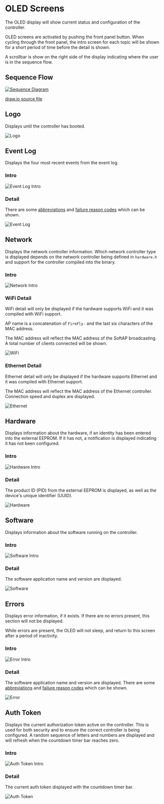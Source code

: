 # OLED Screens
The OLED display will show current status and configuration of the controller.

OLED screens are activated by pushing the front panel button.  When cycling through the front panel, the intro screen for each topic will be shown for a short period of time before the detail is shown.

A scrollbar is show on the right side of the display indicating where the user is in the sequence flow.


## Sequence Flow
[![Sequence Diagram](./images/sequence.drawio.svg)](https://raw.githubusercontent.com/BrentIO/FireFly/main/controller/support/OLED_screens/images/sequence.drawio.svg)

[draw.io source file](https://raw.githubusercontent.com/BrentIO/FireFly/main/controller/support/OLED_screens/sequence.drawio)

## Logo
Displays until the controller has booted.

![Logo](./images/logo.svg)


## Event Log
Displays the four most recent events from the event log.

### Intro
![Event Log Intro](./images/event_log_intro.svg)

### Detail
There are some [abbreviations](/controller/support/abbreviations) and [failure reason codes](/controller/support/failure_reason_codes) which can be shown.

![Event Log](./images/event_log.svg)


## Network
Displays the network controller information.  Which network controller type is displayed depends on the network controller being defined in `hardware.h` and support for the controller compiled into the binary.

### Intro
![Network Intro](./images/network_intro.svg)

### WiFi Detail
WiFi detail will only be displayed if the hardware supports WiFi and it was compiled with WiFi support.

AP name is a concatenation of `FireFly-` and the last six characters of the MAC address.

The MAC address will reflect the MAC address of the SoftAP broadcasting.  A total number of clients connected will be shown.

![WiFi](./images/wifi.svg)


### Ethernet Detail
Ethernet detail will only be displayed if the hardware supports Ethernet and it was compiled with Ethernet support.

The MAC address will reflect the MAC address of the Ethernet controller.  Connection speed and duplex are displayed.

![Ethernet](./images/ethernet.svg)


## Hardware
Displays information about the hardware, if an identity has been entered into the external EEPROM.  If it has not, a notification is displayed indicating it has not been configured.

### Intro
![Hardware Intro](./images/hardware_intro.svg)

### Detail
The product ID (PID) from the external EEPROM is displayed, as well as the device's unique identifier (UUID).

![Hardware](./images/hardware.svg)


## Software
Displays information about the software running on the controller.

### Intro
![Software Intro](./images/software_intro.svg)

### Detail
The software application name and version are displayed.

![Software](./images/software.svg)


## Errors
Displays error information, if it exists.  If there are no errors present, this section will not be displayed.  

While errors are present, the OLED will not sleep, and return to this screen after a period of inactivity.

### Intro
![Error Intro](./images/error_intro.svg)

### Detail
The software application name and version are displayed.  There are some [abbreviations](/controller/support/abbreviations) and [failure reason codes](/controller/support/failure_reason_codes) which can be shown.

![Error](./images/error.svg)


## Auth Token
Displays the current authorization token active on the controller.  This is used for both security and to ensure the correct controller is being configured.  A random sequence of letters and numbers are displayed and will refresh when the countdown timer bar reaches zero.

### Intro
![Auth Token Intro](./images/auth_token_intro.svg)

### Detail
The current auth token displayed with the countdown timer bar.

![Auth Token](./images/auth_token.svg)
